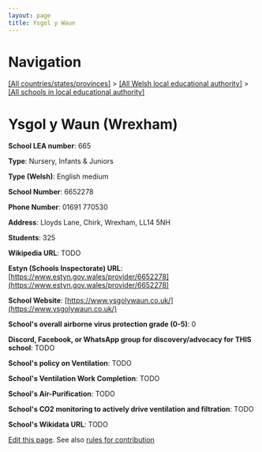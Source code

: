 ```yaml
---
layout: page
title: Ysgol y Waun
---
```

# Navigation

[[All countries/states/provinces]](../../..) > [[All Welsh local educational authority]](../..) > [[All schools in local educational authority]](..)

# Ysgol y Waun (Wrexham)

**School LEA number**: 665

**Type**: Nursery, Infants & Juniors

**Type (Welsh)**: English medium

**School Number**: 6652278

**Phone Number**: 01691 770530

**Address**: Lloyds Lane, Chirk, Wrexham, LL14 5NH

**Students**: 325

**Wikipedia URL**: TODO

**Estyn (Schools Inspectorate) URL**: [https://www.estyn.gov.wales/provider/6652278](https://www.estyn.gov.wales/provider/6652278)

**School Website**: [https://www.ysgolywaun.co.uk/](https://www.ysgolywaun.co.uk/)

**School's overall airborne virus protection grade (0-5)**: 0

**Discord, Facebook, or WhatsApp group for discovery/advocacy for THIS school**: TODO

**School's policy on Ventilation**: TODO

**School's Ventilation Work Completion**: TODO

**School's Air-Purification**: TODO

**School's CO2 monitoring to actively drive ventilation and filtration**: TODO

**School's Wikidata URL**: TODO




[Edit this page](https://github.com/ventilate-schools/Wales/edit/prif/./Wrexham/Ysgol_y_Waun.md). See also [rules for contribution](../../../contribution-rules/)